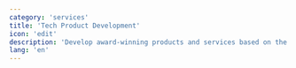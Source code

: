 ```yaml
---
category: 'services'
title: 'Tech Product Development'
icon: 'edit'
description: 'Develop award-winning products and services based on the latest technologies and user experience practices.'
lang: 'en'
---
```

